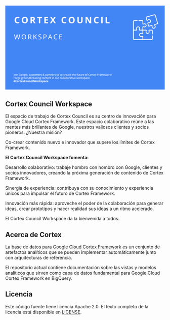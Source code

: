 ![Cortex Social Card](assets/images/CortexCouncilSC.png)

## **Cortex Council Workspace**

El espacio de trabajo de Cortex Council es su centro de innovación para Google Cloud Cortex Framework. 
Este espacio colaborativo reúne a las mentes más brillantes de Google, nuestros valiosos clientes y socios pioneros. ¿Nuestra misión? 

Co-crear contenido nuevo e innovador que supere los límites de Cortex Framework.


**El Cortex Council Workspace fomenta:**


Desarrollo colaborativo: trabaje hombro con hombro con Google, clientes y socios innovadores, creando la próxima generación de contenido de Cortex Framework.

Sinergia de experiencia: contribuya con su conocimiento y experiencia únicos para impulsar el futuro de Cortex Framework.

Innovación más rápida: aproveche el poder de la colaboración para generar ideas, crear prototipos y hacer realidad sus ideas a un ritmo acelerado.


El Cortex Council Workspace da la bienvenida a todos.


## **Acerca de Cortex**

La base de datos para [Google Cloud Cortex Framework](https://cloud.google.com/solutions/cortex) es un conjunto de artefactos analíticos que se pueden implementar automáticamente junto con arquitecturas de referencia.

El repositorio actual contiene documentación sobre las vistas y modelos analíticos que sirven como capa de datos fundamental para Google Cloud Cortex Framework en BigQuery.


## **Licencia**
Este código fuente tiene licencia Apache 2.0. El texto completo de la licencia está disponible en [LICENSE](https://github.com/CortexCouncilWorkspace/CCWSite/blob/main/LICENSE).
